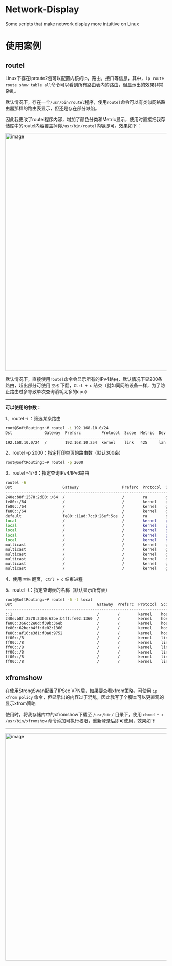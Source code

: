 # Network-Display
Some scripts that make network display more intuitive on Linux
# 使用案例
## routel
Linux下存在iproute2包可以配置内核的ip，路由，接口等信息，其中，`ip route route show table all`命令可以看到所有路由表内的路由，但显示出的效果非常杂乱。  

默认情况下，存在一个`/usr/bin/routel`程序，使用`routel`命令可以有类似网络路由器那样的路由表显示，但还是存在部分缺陷。  

因此我更改了routel程序内容，增加了颜色分类和Metric显示，使用时直接把我存储库中的routel内容覆盖掉你`/usr/bin/routel`内容即可。效果如下：  

<img width="1453" height="742" alt="image" src="https://github.com/user-attachments/assets/481cd39e-2f50-4bc3-8452-517dbaa067f1" />  

默认情况下，直接使用`routel`命令会显示所有的IPv4路由，默认情况下显200条路由，超出部分可使用 `空格` 下翻，`Ctrl + c` 结束（就如同网络设备一样，为了防止路由过多导致单次查询消耗太多的cpu）  

------------------------------------------------------------------

**可以使用的参数：**  

1、routel -i ：筛选某条路由  

```bash
root@SoftRouting:~# routel -i 192.168.10.0/24
Dst              Gateway  Prefsrc         Protocol  Scope  Metric  Dev  Table
-----------------------------------------------------------------------------
192.168.10.0/24  /        192.168.10.254  kernel    link   425     lan  main
```

2、routel -p 2000：指定打印单页的路由数（默认300条）  

```bash
root@SoftRouting:~# routel -p 2000
```

3、routel -4/-6：指定查询IPv4/IPv6路由  

```bash
routel -6
Dst                      Gateway                   Prefsrc  Protocol  Scope   Metric  Dev              Table
------------------------------------------------------------------------------------------------------------
240e:b8f:2578:2d00::/64  /                         /        ra        global  100     eth0             main
fe80::/64                /                         /        kernel    global  256     tun0             main
fe80::/64                /                         /        kernel    global  1024    eth0             main
fe80::/64                /                         /        kernel    global  1024    lan              main
default                  fe80::11ad:7cc9:26ef:5ce  /        ra        global  100     eth0             main
local                    /                         /        kernel    global  0       lo               local
local                    /                         /        kernel    global  0       eth0             local
local                    /                         /        kernel    global  0       tun0             local
local                    /                         /        kernel    global  0       eth0             local
local                    /                         /        kernel    global  0       lan              local
multicast                /                         /        kernel    global  256     eth0             local
multicast                /                         /        kernel    global  256     eth1             local
multicast                /                         /        kernel    global  256     lan              local
multicast                /                         /        kernel    global  256     eth2             local
multicast                /                         /        kernel    global  256     wlx0013ef6f25bd  local
multicast                /                         /        kernel    global  256     tun0             local
```

4、使用 `空格` 翻页，`Ctrl + c` 结束进程  

5、routel -t：指定查询表的名称（默认显示所有表）  

```bash
root@SoftRouting:~# routel -6 -t local
Dst                                     Gateway  Prefsrc  Protocol  Scope  Metric  Dev              Table
---------------------------------------------------------------------------------------------------------
::1                                     /        /        kernel    host   0       lo               local
240e:b8f:2578:2d00:62be:b4ff:fe02:1360  /        /        kernel    host   0       eth0             local
fe80::366c:2e0d:f39b:36eb               /        /        kernel    host   0       tun0             local
fe80::62be:b4ff:fe02:1360               /        /        kernel    host   0       eth0             local
fe80::af16:e3d1:f0a8:9752               /        /        kernel    host   0       lan              local
ff00::/8                                /        /        kernel    link   256     eth0             local
ff00::/8                                /        /        kernel    link   256     eth1             local
ff00::/8                                /        /        kernel    link   256     lan              local
ff00::/8                                /        /        kernel    link   256     eth2             local
ff00::/8                                /        /        kernel    link   256     wlx0013ef6f25bd  local
ff00::/8                                /        /        kernel    link   256     tun0             local
```

## xfromshow
在使用StrongSwan配置了IPSec VPN后，如果要查看xfrom策略，可使用 `ip xfrom policy` 命令，但显示出的内容过于混乱，因此我写了个脚本可以更直观的显示xfrom策略  

使用时，将我存储库中的xfromshow下载至 `/usr/bin/` 目录下，使用 `chmod + x /usr/bin/xfromshow` 命令添加可执行权限，重新登录后即可使用，效果如下 

------

<img width="1477" height="710" alt="image" src="https://github.com/user-attachments/assets/e7667d96-9b52-43b7-b08a-5755d7a73fec" />

